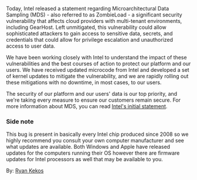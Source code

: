 Today, Intel released a statement regarding Microarchitectural Data Sampling (MDS) - also referred to as ZombieLoad - a significant security vulnerability that affects cloud providers with multi-tenant environments, including GearHost. Left unmitigated, this vulnerability could allow sophisticated attackers to gain access to sensitive data, secrets, and credentials that could allow for privilege escalation and unauthorized access to user data.

We have been working closely with Intel to understand the impact of these vulnerabilities and the best courses of action to protect our platform and our users. We have received updated microcode from Intel and developed a set of kernel updates to mitigate the vulnerability, and we are rapidly rolling out these mitigations with no downtime, in most cases, to our users.

The security of our platform and our users' data is our top priority, and we're taking every measure to ensure our customers remain secure. For more information about MDS, you can read [Intel's initial statement](https://www.intel.com/content/www/us/en/architecture-and-technology/mds.html).

### Side note
This bug is present in basically every Intel chip produced since 2008 so we highly recommend you consult your own computer manufacturer and see what updates are available. Both Windows and Apple have released updates for the computers running their OS however there are firmware updates for Intel processors as well that may be available to you.

By: [Ryan Kekos](https://twitter.com/ryankekos)
